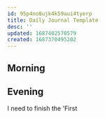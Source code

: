 ```yaml
---
id: 95p4no8ujk4k59aui4tyerp
title: Daily Journal Template
desc: ''
updated: 1687402570579
created: 1687370495202
---
```

## Morning

<!-- Fill out this section after waking up -->

## Evening

<!-- Fill out this section before going to sleep, reflecting on your day -->

I need to finish the 'First 
